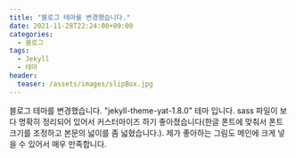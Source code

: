 ```yaml
---
title: "블로그 테마를 변경했습니다."
date: 2021-11-28T22:24:00+09:00
categories:
  - 블로그
tags:
  - Jekyll
  - 테마
header:
  teaser: /assets/images/slipBox.jpg
---
```


블로그 테마를 변경했습니다. "jekyll-theme-yat-1.8.0" 테마 입니다. sass 파일이 보다 명확히 정리되어 있어서 커스터마이즈 하기 좋아졌습니다(한글 폰트에 맞춰서 폰트 크기를 조정하고 본문의 넓이를 좀 넓혔습니다.). 제가 좋아하는 그림도 메인에 크게 넣을 수 있어서 매우 만족합니다.
